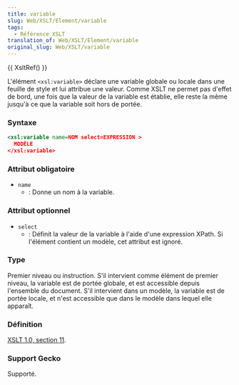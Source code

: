 ```yaml
---
title: variable
slug: Web/XSLT/Element/variable
tags:
  - Référence_XSLT
translation_of: Web/XSLT/Element/variable
original_slug: Web/XSLT/variable
---
```

{{ XsltRef() }}

L'élément `<xsl:variable>` déclare une variable globale ou locale dans une feuille de style et lui attribue une valeur. Comme XSLT ne permet pas d'effet de bord, une fois que la valeur de la variable est établie, elle reste la même jusqu'à ce que la variable soit hors de portée.

### Syntaxe

```xml
<xsl:variable name=NOM select=EXPRESSION >
  MODÈLE
</xsl:variable>
```

### Attribut obligatoire

- `name`
  - : Donne un nom à la variable.

### Attribut optionnel

- `select`
  - : Définit la valeur de la variable à l'aide d'une expression XPath. Si l'élément contient un modèle, cet attribut est ignoré.

### Type

Premier niveau ou instruction. S'il intervient comme élément de premier niveau, la variable est de portée globale, et est accessible depuis l'ensemble du document. S'il intervient dans un modèle, la variable est de portée locale, et n'est accessible que dans le modèle dans lequel elle apparaît.

### Définition

[XSLT 1.0, section 11](http://www.w3.org/TR/xslt#variables).

### Support Gecko

Supporté.
